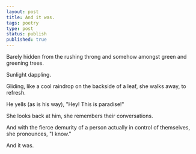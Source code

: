 ```yaml
---
layout: post
title: And it was.
tags: poetry
type: post
status: publish
published: true
---
```


Barely hidden from the rushing throng and somehow amongst green and greening
trees.

Sunlight dappling.

Gliding, like a cool raindrop on the backside of a leaf, she walks away, to
refresh.

He yells (as is his way), "Hey! This is paradise!"

She looks back at him, she remembers their conversations.

And with the fierce demurity of a person actually in control of themselves,
she pronounces, "I know."

And it was.
